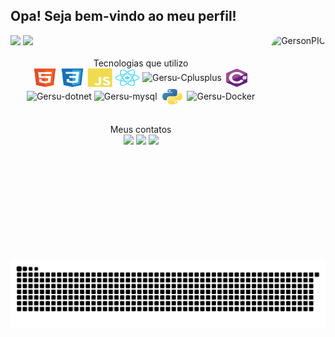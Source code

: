 ## Opa! Seja bem-vindo ao meu perfil! 

<div>
  <img align = "right" alt="GersonPIC" height="360" style="border-radius:20px;" src="https://cdn.discordapp.com/attachments/778410628201054240/1031023502729420800/fogo.png">

 <img height="180em" src="https://github-readme-stats.vercel.app/api?username=GersuD-dev&show_icons=true&theme=dark&include_all_commits=true&count_private=true"/>
 <img height="180em" src="https://github-readme-stats.vercel.app/api/top-langs/?username=GersuD-dev&layout=compact&langs_count=16&theme=dark"/>
</div>

<div align="center" style="display: inline_block" ><br>
  <div align="center">
  Tecnologias que utilizo
  </div>
  <img align="center" alt="Gersu-HTML" height="30" width="40" src="https://raw.githubusercontent.com/devicons/devicon/master/icons/html5/html5-original.svg">
  <img align="center" alt="Gersu-CSS" height="30" width="40" src="https://raw.githubusercontent.com/devicons/devicon/master/icons/css3/css3-original.svg">
  <img align="center" alt="Gersu-Js" height="30" width="40" src="https://raw.githubusercontent.com/devicons/devicon/master/icons/javascript/javascript-plain.svg">
  <img align="center" alt="Gersu-React" height="30" width="40" src="https://raw.githubusercontent.com/devicons/devicon/master/icons/react/react-original.svg">
  <img align="center" alt="Gersu-Cplusplus" height="30" width="40" src="https://cdn.jsdelivr.net/gh/devicons/devicon/icons/cplusplus/cplusplus-original.svg">
  <img align="center" alt="Gersu-Csharp" height="30" width="40" src="https://raw.githubusercontent.com/devicons/devicon/master/icons/csharp/csharp-original.svg">
  <img align="center" alt="Gersu-dotnet" height="30" width="40" src="https://cdn.jsdelivr.net/gh/devicons/devicon/icons/dot-net/dot-net-original.svg">
  <img align="center" alt="Gersu-mysql" height="30" width="40" src="https://cdn.jsdelivr.net/gh/devicons/devicon/icons/mysql/mysql-original.svg">
  <img align="center" alt="Gersu-Python" height="30" width="40" src="https://raw.githubusercontent.com/devicons/devicon/master/icons/python/python-original.svg">
  <img align="center" alt="Gersu-Docker" height="30" width="40" src="https://cdn.jsdelivr.net/gh/devicons/devicon/icons/docker/docker-original.svg">
</div>

##
  
<div align="center">
  Meus contatos
  <div>
          <a
            href="https://www.linkedin.com/in/gerson-da-silva-monteiro-durães-de-souza-138315178/" target="_blank"
            ><img
              src="https://img.shields.io/badge/-LinkedIn-%230077B5?style=for-the-badge&logo=linkedin&logoColor=white"
          /></a>
          <a href="mailto:gersoneson2014@gmail.com" target="_blank"
            ><img
              src="https://img.shields.io/badge/Gmail-D14836?style=for-the-badge&logo=gmail&logoColor=white"
          /></a>
          <a href="https://instagram.com/gersu.d" target="_blank"
            ><img
              src="https://img.shields.io/badge/-Instagram-%23E4405F?style=for-the-badge&logo=instagram&logoColor=white"
          /></a>
        </div>

![Snake animation](https://github.com/GersuD-dev/GersuD-dev/blob/output/github-contribution-grid-snake.svg)
